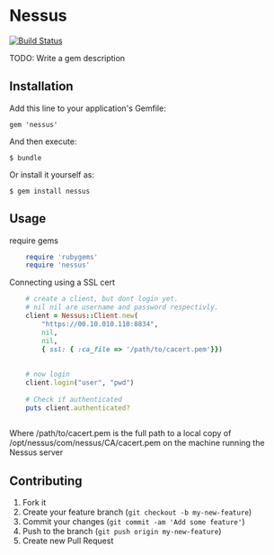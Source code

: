 # Nessus
[![Build Status](https://travis-ci.org/javierchavez/nessus.rb.svg)](https://travis-ci.org/javierchavez/nessus.rb)

TODO: Write a gem description

## Installation

Add this line to your application's Gemfile:

    gem 'nessus'

And then execute:

    $ bundle

Or install it yourself as:

    $ gem install nessus

## Usage

require gems 

```ruby
	require 'rubygems'
	require 'nessus'
```	

Connecting using a SSL cert 


```ruby
	# create a client, but dont login yet.
    # nil nil are username and password respectivly.
	client = Nessus::Client.new(
	    "https://00.10.010.110:8834", 
    	nil, 
	    nil, 
    	{ ssl: { :ca_file => '/path/to/cacert.pem'}})	
        
    
    # now login
    client.login("user", "pwd") 
    
    # Check if authenticated
    puts client.authenticated? 
    
```
Where /path/to/cacert.pem is the full path to a local copy of /opt/nessus/com/nessus/CA/cacert.pem on the machine running the Nessus server


## Contributing

1. Fork it
2. Create your feature branch (`git checkout -b my-new-feature`)
3. Commit your changes (`git commit -am 'Add some feature'`)
4. Push to the branch (`git push origin my-new-feature`)
5. Create new Pull Request
